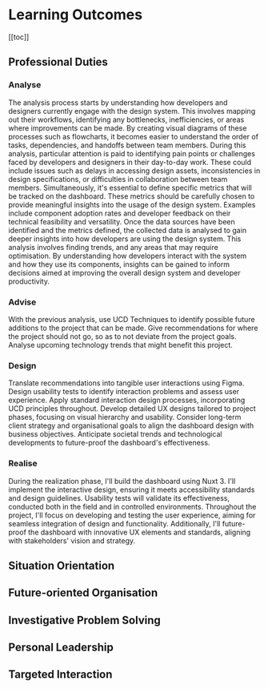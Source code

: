 # Learning Outcomes

[[toc]]

## Professional Duties

### Analyse

The analysis process starts by understanding how developers and designers currently engage with the design system. This involves mapping out their workflows, identifying any bottlenecks, inefficiencies, or areas where improvements can be made. By creating visual diagrams of these processes such as flowcharts, it becomes easier to understand the order of tasks, dependencies, and handoffs between team members. During this analysis, particular attention is paid to identifying pain points or challenges faced by developers and designers in their day-to-day work. These could include issues such as delays in accessing design assets, inconsistencies in design specifications, or difficulties in collaboration between team members.
Simultaneously, it's essential to define specific metrics that will be tracked on the dashboard. These metrics should be carefully chosen to provide meaningful insights into the usage of the design system. Examples include component adoption rates and developer feedback on their technical feasibility and versatility.
Once the data sources have been identified and the metrics defined, the collected data is analysed to gain deeper insights into how developers are using the design system. This analysis involves finding trends, and any areas that may require optimisation. By understanding how developers interact with the system and how they use its components, insights can be gained to inform decisions aimed at improving the overall design system and developer productivity.

### Advise

With the previous analysis, use UCD Techniques to identify possible future additions to the project that can be made. Give recommendations for where the project should not go, so as to not deviate from the project goals. Analyse upcoming technology trends that might benefit this project.

### Design

Translate recommendations into tangible user interactions using Figma. Design usability tests to identify interaction problems and assess user experience. Apply standard interaction design processes, incorporating UCD principles throughout. Develop detailed UX designs tailored to project phases, focusing on visual hierarchy and usability. Consider long-term client strategy and organisational goals to align the dashboard design with business objectives. Anticipate societal trends and technological developments to future-proof the dashboard's effectiveness.

### Realise

During the realization phase, I'll build the dashboard using Nuxt 3. I'll implement the interactive design, ensuring it meets accessibility standards and design guidelines. Usability tests will validate its effectiveness, conducted both in the field and in controlled environments. Throughout the project, I'll focus on developing and testing the user experience, aiming for seamless integration of design and functionality. Additionally, I'll future-proof the dashboard with innovative UX elements and standards, aligning with stakeholders' vision and strategy.

## Situation Orientation

## Future-oriented Organisation

## Investigative Problem Solving

## Personal Leadership

## Targeted Interaction
